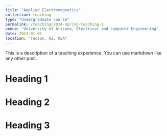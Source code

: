 ```yaml
---
title: "Applied Electromagnetics"
collection: teaching
type: "Undergraduate course"
permalink: /teaching/2014-spring-teaching-1
venue: "University of Arizona, Electrical and Computer Engineering"
date: 2014-01-01
location: "Tucson, AZ, USA"
---
```


This is a description of a teaching experience. You can use markdown like any other post.

Heading 1
======

Heading 2
======

Heading 3
======